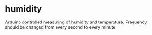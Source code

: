 # humidity
Arduino controlled measuring of humidity and temperature. Frequency should be changed from every second to every minute
